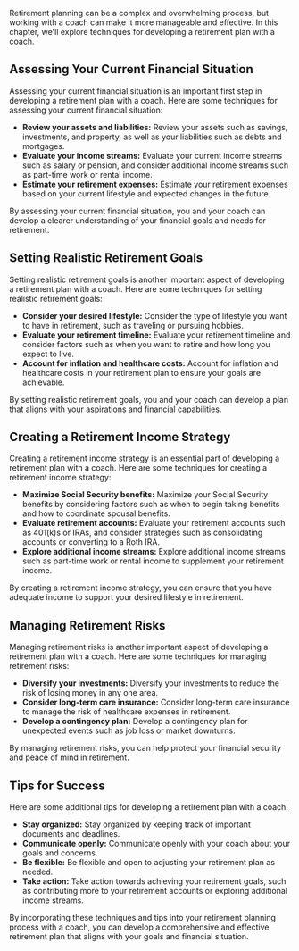 
Retirement planning can be a complex and overwhelming process, but working with a coach can make it more manageable and effective. In this chapter, we'll explore techniques for developing a retirement plan with a coach.

Assessing Your Current Financial Situation
------------------------------------------

Assessing your current financial situation is an important first step in developing a retirement plan with a coach. Here are some techniques for assessing your current financial situation:

* **Review your assets and liabilities:** Review your assets such as savings, investments, and property, as well as your liabilities such as debts and mortgages.
* **Evaluate your income streams:** Evaluate your current income streams such as salary or pension, and consider additional income streams such as part-time work or rental income.
* **Estimate your retirement expenses:** Estimate your retirement expenses based on your current lifestyle and expected changes in the future.

By assessing your current financial situation, you and your coach can develop a clearer understanding of your financial goals and needs for retirement.

Setting Realistic Retirement Goals
----------------------------------

Setting realistic retirement goals is another important aspect of developing a retirement plan with a coach. Here are some techniques for setting realistic retirement goals:

* **Consider your desired lifestyle:** Consider the type of lifestyle you want to have in retirement, such as traveling or pursuing hobbies.
* **Evaluate your retirement timeline:** Evaluate your retirement timeline and consider factors such as when you want to retire and how long you expect to live.
* **Account for inflation and healthcare costs:** Account for inflation and healthcare costs in your retirement plan to ensure your goals are achievable.

By setting realistic retirement goals, you and your coach can develop a plan that aligns with your aspirations and financial capabilities.

Creating a Retirement Income Strategy
-------------------------------------

Creating a retirement income strategy is an essential part of developing a retirement plan with a coach. Here are some techniques for creating a retirement income strategy:

* **Maximize Social Security benefits:** Maximize your Social Security benefits by considering factors such as when to begin taking benefits and how to coordinate spousal benefits.
* **Evaluate retirement accounts:** Evaluate your retirement accounts such as 401(k)s or IRAs, and consider strategies such as consolidating accounts or converting to a Roth IRA.
* **Explore additional income streams:** Explore additional income streams such as part-time work or rental income to supplement your retirement income.

By creating a retirement income strategy, you can ensure that you have adequate income to support your desired lifestyle in retirement.

Managing Retirement Risks
-------------------------

Managing retirement risks is another important aspect of developing a retirement plan with a coach. Here are some techniques for managing retirement risks:

* **Diversify your investments:** Diversify your investments to reduce the risk of losing money in any one area.
* **Consider long-term care insurance:** Consider long-term care insurance to manage the risk of healthcare expenses in retirement.
* **Develop a contingency plan:** Develop a contingency plan for unexpected events such as job loss or market downturns.

By managing retirement risks, you can help protect your financial security and peace of mind in retirement.

Tips for Success
----------------

Here are some additional tips for developing a retirement plan with a coach:

* **Stay organized:** Stay organized by keeping track of important documents and deadlines.
* **Communicate openly:** Communicate openly with your coach about your goals and concerns.
* **Be flexible:** Be flexible and open to adjusting your retirement plan as needed.
* **Take action:** Take action towards achieving your retirement goals, such as contributing more to your retirement accounts or exploring additional income streams.

By incorporating these techniques and tips into your retirement planning process with a coach, you can develop a comprehensive and effective retirement plan that aligns with your goals and financial situation.
